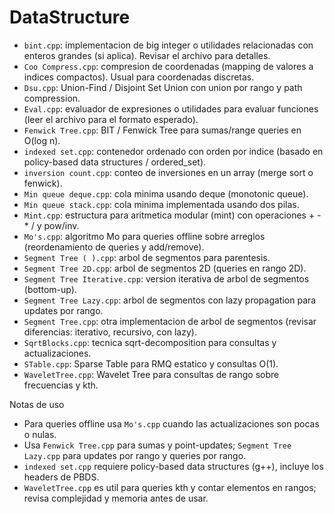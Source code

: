# DataStructure


- `bint.cpp`: implementacion de big integer o utilidades relacionadas con enteros grandes (si aplica). Revisar el archivo para detalles.
- `Coo Compress.cpp`: compresion de coordenadas (mapping de valores a indices compactos). Usual para coordenadas discretas.
- `Dsu.cpp`: Union-Find / Disjoint Set Union con union por rango y path compression.
- `Eval.cpp`: evaluador de expresiones o utilidades para evaluar funciones (leer el archivo para el formato esperado).
- `Fenwick Tree.cpp`: BIT / Fenwick Tree para sumas/range queries en O(log n).
- `indexed set.cpp`: contenedor ordenado con orden por indice (basado en policy-based data structures / ordered_set).
- `inversion count.cpp`: conteo de inversiones en un array (merge sort o fenwick).
- `Min queue deque.cpp`: cola minima usando deque (monotonic queue).
- `Min queue stack.cpp`: cola minima implementada usando dos pilas.
- `Mint.cpp`: estructura para aritmetica modular (mint) con operaciones + - * / y pow/inv.
- `Mo's.cpp`: algoritmo Mo para queries offline sobre arreglos (reordenamiento de queries y add/remove).
- `Segment Tree ( ).cpp`: arbol de segmentos para parentesis.
- `Segment Tree 2D.cpp`: arbol de segmentos 2D (queries en rango 2D).
- `Segment Tree Iterative.cpp`: version iterativa de arbol de segmentos (bottom-up).
- `Segment Tree Lazy.cpp`: arbol de segmentos con lazy propagation para updates por rango.
- `Segment Tree.cpp`: otra implementacion de arbol de segmentos (revisar diferencias: iterativo, recursivo, con lazy). 
- `SqrtBlocks.cpp`: tecnica sqrt-decomposition para consultas y actualizaciones.
- `STable.cpp`: Sparse Table para RMQ estatico y consultas O(1).
- `WaveletTree.cpp`: Wavelet Tree para consultas de rango sobre frecuencias y kth.

Notas de uso


- Para queries offline usa `Mo's.cpp` cuando las actualizaciones son pocas o nulas.
- Usa `Fenwick Tree.cpp` para sumas y point-updates; `Segment Tree Lazy.cpp` para updates por rango y queries por rango.
- `indexed set.cpp` requiere policy-based data structures (g++), incluye los headers de PBDS.
- `WaveletTree.cpp` es util para queries kth y contar elementos en rangos; revisa complejidad y memoria antes de usar.
